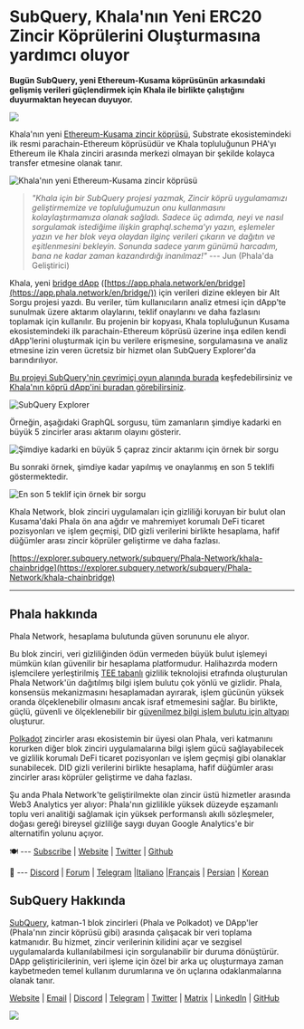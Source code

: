 # SubQuery, Khala'nın Yeni ERC20 Zincir Köprülerini Oluşturmasına yardımcı oluyor

**Bugün SubQuery, yeni Ethereum-Kusama köprüsünün arkasındaki gelişmiş verileri güçlendirmek için Khala ile birlikte çalıştığını duyurmaktan heyecan duyuyor.**

![](https://miro.medium.com/max/700/1*rXooUCLYTT3rWp-mXSryxg.png)

Khala'nın yeni [Ethereum-Kusama zincir köprüsü](https://app.phala.network/en/bridge/), Substrate ekosistemindeki ilk resmi parachain-Ethereum köprüsüdür ve Khala topluluğunun PHA'yı Ethereum ile Khala zinciri arasında merkezi olmayan bir şekilde kolayca transfer etmesine olanak tanır.

![Khala'nın yeni Ethereum-Kusama zincir köprüsü](https://miro.medium.com/max/700/1*9k8TLUugLCsXHWOHlU2Gkg.png)

> *"Khala için bir SubQuery projesi yazmak, Zincir köprü uygulamamızı geliştirmemize ve topluluğumuzun onu kullanmasını kolaylaştırmamıza olanak sağladı. Sadece üç adımda, neyi ve nasıl sorgulamak istediğime ilişkin graphql.schema'yı yazın, eşlemeler yazın ve her blok veya olaydan ilginç verileri çıkarın ve dağıtın ve eşitlenmesini bekleyin. Sonunda sadece yarım günümü harcadım, bana ne kadar zaman kazandırdığı inanılmaz!"* --- Jun (Phala'da Geliştirici)

Khala, yeni [bridge dApp](https://app.phala.network/en/bridge/) ([https://app.phala.network/en/bridge](https://app.phala.network/en/bridge/)) için verileri dizine ekleyen bir Alt Sorgu projesi yazdı. Bu veriler, tüm kullanıcıların analiz etmesi için dApp'te sunulmak üzere aktarım olaylarını, teklif onaylarını ve daha fazlasını toplamak için kullanılır. Bu projenin bir kopyası, Khala topluluğunun Kusama ekosistemindeki ilk parachain-Ethereum köprüsü üzerine inşa edilen kendi dApp'lerini oluşturmak için bu verilere erişmesine, sorgulamasına ve analiz etmesine izin veren ücretsiz bir hizmet olan SubQuery Explorer'da barındırılıyor.

[Bu projeyi SubQuery'nin çevrimiçi oyun alanında burada](https://explorer.subquery.network/subquery/Phala-Network/khala-chainbridge) keşfedebilirsiniz ve [Khala'nın köprü dApp'ini buradan görebilirsiniz](https://app.phala.network/en/bridge/).

![SubQuery Explorer](https://miro.medium.com/max/700/1*epyc3vnlRiWwEXN27lgZgw.png)

Örneğin, aşağıdaki GraphQL sorgusu, tüm zamanların şimdiye kadarki en büyük 5 zincirler arası aktarım olayını gösterir.

![Şimdiye kadarki en büyük 5 çapraz zincir aktarımı için örnek bir sorgu](https://miro.medium.com/max/700/1*lQiiQgti75yb1tVoXXxipw.png)

Bu sonraki örnek, şimdiye kadar yapılmış ve onaylanmış en son 5 teklifi göstermektedir.

![En son 5 teklif için örnek bir sorgu](https://miro.medium.com/max/700/1*SdlwnW-kkqZ_Lh4h7KFhtw.png)

Khala Network, blok zinciri uygulamaları için gizliliği koruyan bir bulut olan Kusama'daki Phala ön ana ağdır ve mahremiyet korumalı DeFi ticaret pozisyonları ve işlem geçmişi, DID gizli verilerini birlikte hesaplama, hafif düğümler arası zincir köprüler geliştirme ve daha fazlası.

[https://explorer.subquery.network/subquery/Phala-Network/khala-chainbridge](https://explorer.subquery.network/subquery/Phala-Network/khala-chainbridge)

---

## Phala hakkında

Phala Network, hesaplama bulutunda güven sorununu ele alıyor.

Bu blok zinciri, veri gizliliğinden ödün vermeden büyük bulut işlemeyi mümkün kılan güvenilir bir hesaplama platformudur. Halihazırda modern işlemcilere yerleştirilmiş [TEE tabanlı](https://en.wikipedia.org/wiki/Trusted_execution_environment) gizlilik teknolojisi etrafında oluşturulan Phala Network'ün dağıtılmış bilgi işlem bulutu çok yönlü ve gizlidir. Phala, konsensüs mekanizmasını hesaplamadan ayırarak, işlem gücünün yüksek oranda ölçeklenebilir olmasını ancak israf etmemesini sağlar. Bu birlikte, güçlü, güvenli ve ölçeklenebilir bir [güvenilmez bilgi işlem bulutu için altyapı](https://medium.com/phala-network/phala-transparent-and-private-global-computation-cloud-2d80c70ad1e9) oluşturur.

[Polkadot](https://polkadot.network/technology/) zincirler arası ekosistemin bir üyesi olan Phala, veri katmanını korurken diğer blok zinciri uygulamalarına bilgi işlem gücü sağlayabilecek ve gizlilik korumalı DeFi ticaret pozisyonları ve işlem geçmişi gibi olanaklar sunabilecek. DID gizli verilerini birlikte hesaplama, hafif düğümler arası zincirler arası köprüler geliştirme ve daha fazlası.

Şu anda Phala Network'te geliştirilmekte olan zincir üstü hizmetler arasında Web3 Analytics yer alıyor: Phala'nın gizlilikle yüksek düzeyde eşzamanlı toplu veri analitiği sağlamak için yüksek performanslı akıllı sözleşmeler, doğası gereği bireysel gizliliğe saygı duyan Google Analytics'e bir alternatifin yolunu açıyor.

🍽 --- [Subscribe](https://mailchi.mp/fd48395f09dc/w3a-landing-page) | [Website](https://phala.network/) | [Twitter](https://twitter.com/PhalaNetwork) | [Github](https://github.com/Phala-Network)

🥤 --- [Discord](https://discord.gg/myBmQu5) | [Forum](https://forum.phala.network/) | [Telegram](https://t.me/phalanetwork) |[Italiano](https://medium.com/phala-italia/ancora-pi%C3%B9-premi-in-arrivo-fino-a-150-pha-per-ksm-e-nuove-nft-in-edizione-speciale-ba2776148de8) |[Français](https://medium.com/phala-fran%C3%A7ais/encore-plus-de-r%C3%A9compenses-jusqu%C3%A0-150-pha-par-ksm-et-de-nouveaux-nft-%C3%A9dition-sp%C3%A9ciale-9e5f7683c5b6) | [Persian](https://virgool.io/PhalaNetwork-Persian/%D8%AC%D9%88%D8%A7%DB%8C%D8%B2-%D8%A8%DB%8C%D8%B4%D8%AA%D8%B1-%D8%A8%D8%B2%D9%88%D8%AF%DB%8C-%D8%AA%D8%A7-%DB%B1%DB%B5%DB%B0-pha-%D8%A8%D9%87-%D8%A7%D8%B2%D8%A7%DB%8C-%D9%87%D8%B1-ksm-%D9%88-%D9%86%D8%B3%D8%AE%D9%87-%D9%87%D8%A7%DB%8C-nft-%D9%88%DB%8C%DA%98%D9%87-ejxonlenaxp2) | [Korean](https://medium.com/phala-%ED%95%9C%EA%B5%AD)

## SubQuery Hakkında

[SubQuery](https://subquery.network/), katman-1 blok zincirleri (Phala ve Polkadot) ve DApp'ler (Phala'nın zincir köprüsü gibi) arasında çalışacak bir veri toplama katmanıdır. Bu hizmet, zincir verilerinin kilidini açar ve sezgisel uygulamalarda kullanılabilmesi için sorgulanabilir bir duruma dönüştürür. DApp geliştiricilerinin, veri işleme için özel bir arka uç oluşturmaya zaman kaybetmeden temel kullanım durumlarına ve ön uçlarına odaklanmalarına olanak tanır.

[Website](https://subquery.network/) | [Email](mailto:hello@subquery.network) | [Discord](https://discord.com/invite/78zg8aBSMG) | [Telegram](https://t.me/subquerynetwork) | [Twitter](https://twitter.com/subquerynetwork) | [Matrix](https://matrix.to/#/#subquery:matrix.org) | [LinkedIn](https://www.linkedin.com/company/subquery) | [GitHub](https://github.com/subquery)

![](https://miro.medium.com/max/600/1*3BFCkeqtKBhQXKg2C_iFwQ.gif)
